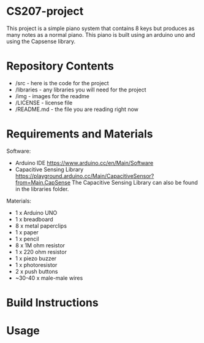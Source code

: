# CS207-project
This project is a simple piano system that contains 8 keys but produces as many notes as a normal piano. This piano is built using an arduino uno and using the Capsense library.
# Repository Contents
- /src - here is the code for the project
- /libraries - any libraries you will need for the project
- /img - images for the readme
- /LICENSE - license file
- /README.md - the file you are reading right now
# Requirements and Materials
Software:
- Arduino IDE https://www.arduino.cc/en/Main/Software
- Capacitive Sensing Library https://playground.arduino.cc/Main/CapacitiveSensor?from=Main.CapSense
The Capacitive Sensing Library can also be found in the libraries folder.

Materials:
- 1 x Arduino UNO
- 1 x breadboard
- 8 x metal paperclips
- 1 x paper
- 1 x pencil
- 8 x 1M ohm resistor
- 1 x 220 ohm resistor
- 1 x piezo buzzer
- 1 x photoresistor
- 2 x push buttons
- ~30-40 x male-male wires
# Build Instructions

# Usage
